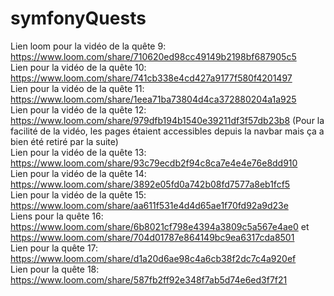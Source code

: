 # symfonyQuests
Lien loom pour la vidéo de la quête 9: https://www.loom.com/share/710620ed98cc49149b2198bf687905c5  
Lien pour la vidéo de la quête 10: https://www.loom.com/share/741cb338e4cd427a9177f580f4201497  
Lien pour la vidéo de la quête 11: https://www.loom.com/share/1eea71ba73804d4ca372880204a1a925  
Lien pour la vidéo de la quête 12: https://www.loom.com/share/979dfb194b1540e39211df3f57db23b8 (Pour la facilité de la vidéo, les pages étaient accessibles depuis la navbar mais ça a bien été retiré par la suite)  
Lien pour la vidéo de la quête 13: https://www.loom.com/share/93c79ecdb2f94c8ca7e4e4e76e8dd910  
Lien pour la vidéo de la quête 14: https://www.loom.com/share/3892e05fd0a742b08fd7577a8eb1fcf5  
Lien pour la vidéo de la quête 15: https://www.loom.com/share/aa611f531e4d4d65ae1f70fd92a9d23e  
Liens pour la quête 16: https://www.loom.com/share/6b8021cf798e4394a3809c5a567e4ae0 et https://www.loom.com/share/704d01787e864149bc9ea6317cda8501  
Lien pour la quête 17: https://www.loom.com/share/d1a20d6ae98c4a6cb38f2dc7c4a920ef  
Lien pour la quête 18: https://www.loom.com/share/587fb2ff92e348f7ab5d74e6ed3f7f21

